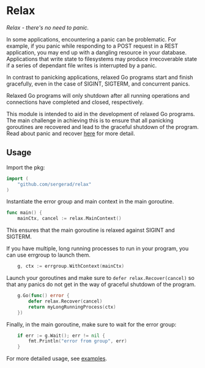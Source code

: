 # Relax

*Relax - there's no need to panic.*

In some applications, encountering a panic can be problematic. For example, if you panic while responding to a POST request in a REST application, you may end up with a dangling resource in your database. Applications that write state to filesystems may produce irrecoverable state if a series of dependant file writes is interrupted by a panic.

In contrast to panicking applications, relaxed Go programs start and finish gracefully, even in the case of SIGINT, SIGTERM, and concurrent panics.

Relaxed Go programs will only shutdown after all running operations and connections have completed and closed, respectively.

This module is intended to aid in the development of relaxed Go programs. The main challenge in achieving this is to ensure that all panicking goroutines are recovered and lead to the graceful shutdown of the program. Read about panic and recover [here](https://go.dev/blog/defer-panic-and-recover) for more detail.

## Usage

Import the pkg:

```Go
import (
	"github.com/sergerad/relax"
)
```

Instantiate the error group and main context in the main goroutine.

```Go
func main() {
	mainCtx, cancel := relax.MainContext()
```

This ensures that the main goroutine is relaxed against SIGINT and SIGTERM.

If you have multiple, long running processes to run in your program, you can use errgroup to launch them.

```Go
	g, ctx := errgroup.WithContext(mainCtx)
```

Launch your goroutines and make sure to `defer relax.Recover(cancel)` so that any panics do not get in the way of graceful shutdown of the program.
```Go
	g.Go(func() error {
		defer relax.Recover(cancel)
		return myLongRunningProcess(ctx)
	})
```

Finally, in the main goroutine, make sure to wait for the error group:

```Go
	if err := g.Wait(); err != nil {
		fmt.Println("error from group", err)
	}
```

For more detailed usage, see [examples](./examples/).

